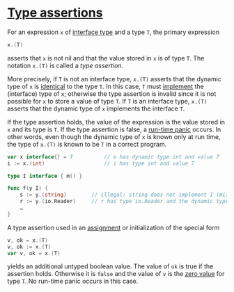 # [Type assertions](#type-assertions)

For an expression `x` of [interface type](/Types/interface_types.html) and a type `T`, the primary expression

```go
x.(T)
```

asserts that `x` is not nil and that the value stored in `x` is of type `T`. The notation `x.(T)` is called a *type assertion*.

More precisely, if `T` is not an interface type, `x.(T)` asserts that the dynamic type of `x` is [identical](/Properties%20of%20types%20and%20values/type_identity.html) to the type `T`. In this case, `T` must [implement](/Types/method_sets.html) the (interface) type of `x`; otherwise the type assertion is invalid since it is not possible for `x` to store a value of type `T`. If `T` is an interface type, `x.(T)` asserts that the dynamic type of `x` implements the interface `T`.

If the type assertion holds, the value of the expression is the value stored in `x` and its type is `T`. If the type assertion is false, a [run-time panic](/Run-time%20panics/) occurs. In other words, even though the dynamic type of `x` is known only at run time, the type of `x.(T)` is known to be `T` in a correct program.

```go
var x interface{} = 7          // x has dynamic type int and value 7
i := x.(int)                   // i has type int and value 7

type I interface { m() }

func f(y I) {
	s := y.(string)        // illegal: string does not implement I (missing method m)
	r := y.(io.Reader)     // r has type io.Reader and the dynamic type of y must implement both I and io.Reader
	…
}
```

A type assertion used in an [assignment](/Statements/assignments.html) or initialization of the special form

```go
v, ok = x.(T)
v, ok := x.(T)
var v, ok = x.(T)
```

yields an additional untyped boolean value. The value of `ok` is true if the assertion holds. Otherwise it is `false` and the value of `v` is the [zero value](/Program%20initialization%20and%20execution/the_zero_value.html) for type `T`. No run-time panic occurs in this case.
